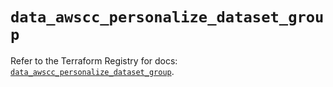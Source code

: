 # `data_awscc_personalize_dataset_group`

Refer to the Terraform Registry for docs: [`data_awscc_personalize_dataset_group`](https://registry.terraform.io/providers/hashicorp/awscc/0.70.0/docs/data-sources/personalize_dataset_group).
